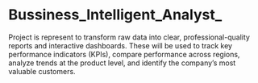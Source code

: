 # Bussiness_Intelligent_Analyst_
Project is represent to transform raw data into clear, professional-quality reports and interactive dashboards. These will be used to track key performance indicators (KPIs), compare performance across regions, analyze trends at the product level, and identify the company’s most valuable customers.
